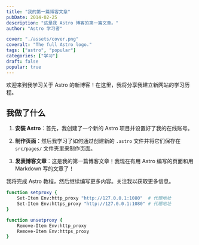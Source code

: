 ```yaml
---
title: "我的第一篇博客文章"
pubDate: 2014-02-25
description: "这是我 Astro 博客的第一篇文章。"
author: "Astro 学习者"

cover: "./assets/cover.png"
coveralt: "The full Astro logo."
tags: ["astro", "popular"]
categories: ["学习"]
draft: false
popular: true
---
```


欢迎来到我学习关于 Astro 的新博客！在这里，我将分享我建立新网站的学习历程。

## 我做了什么

1.  **安装 Astro**：首先，我创建了一个新的 Astro 项目并设置好了我的在线账号。

2.  **制作页面**：然后我学习了如何通过创建新的 `.astro` 文件并将它们保存在 `src/pages/` 文件夹里来制作页面。

3.  **发表博客文章**：这是我的第一篇博客文章！我现在有用 Astro 编写的页面和用 Markdown 写的文章了！

我将完成 Astro 教程，然后继续编写更多内容。关注我以获取更多信息。

```bash
function setproxy {
	Set-Item Env:http_proxy "http://127.0.0.1:1080"  # 代理地址
	Set-Item Env:https_proxy "http://127.0.0.1:1080" # 代理地址
}

function unsetproxy {
    Remove-Item Env:http_proxy
    Remove-Item Env:https_proxy
}
```
